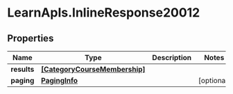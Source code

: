 # LearnApIs.InlineResponse20012

## Properties
Name | Type | Description | Notes
------------ | ------------- | ------------- | -------------
**results** | [**[CategoryCourseMembership]**](CategoryCourseMembership.md) |  | 
**paging** | [**PagingInfo**](PagingInfo.md) |  | [optional] 
